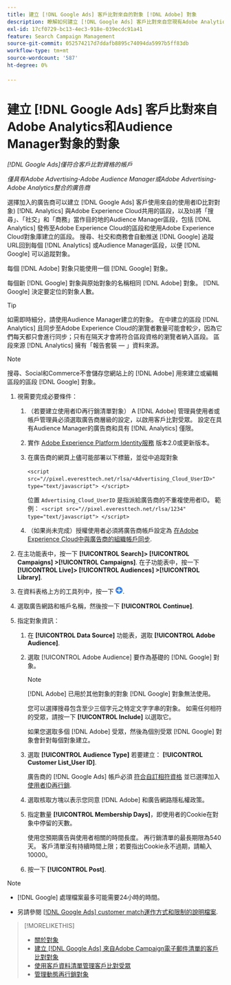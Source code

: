 ```yaml
---
title: 建立 [!DNL Google Ads] 客戶比對來自的對象 [!DNL Adobe] 對象
description: 瞭解如何建立 [!DNL Google Ads] 客戶比對來自您現有Adobe Analytics和Audience Manager對象的對象。
exl-id: 17cf0729-bc13-4ec3-918e-039ecdc91a41
feature: Search Campaign Management
source-git-commit: 052574217d7ddafb8895c74094da5997b5ff83db
workflow-type: tm+mt
source-wordcount: '587'
ht-degree: 0%

---
```


# 建立 [!DNL Google Ads] 客戶比對來自Adobe Analytics和Audience Manager對象的對象

*[!DNL Google Ads]僅符合客戶比對資格的帳戶*

*僅具有Adobe Advertising-Adobe Audience Manager或Adobe Advertising-Adobe Analytics整合的廣告商*

選擇加入的廣告商可以建立 [!DNL Google Ads] 客戶使用來自的使用者ID比對對象) [!DNL Analytics] 與Adobe Experience Cloud共用的區段，以及b)將「搜尋」、「社交」和「商務」當作目的地的Audience Manager區段，包括 [!DNL Analytics] 發佈至Adobe Experience Cloud的區段和使用Adobe Experience Cloud對象庫建立的區段。 搜尋、社交和商務會自動推送 [!DNL Google] 追蹤URL回到每個 [!DNL Analytics] 或Audience Manager區段，以便 [!DNL Google] 可以追蹤對象。

每個 [!DNL Adobe] 對象只能使用一個 [!DNL Google] 對象。

每個新 [!DNL Google] 對象與原始對象的名稱相同 [!DNL Adobe] 對象。 [!DNL Google] 決定要定位的對象人數。

>[!TIP]
>
>如需即時細分，請使用Audience Manager建立的對象。 在中建立的區段 [!DNL Analytics] 且同步至Adobe Experience Cloud的瀏覽者數量可能會較少，因為它們每天都只會進行同步；只有在隔天才會將符合區段資格的瀏覽者納入區段。 區段來源 [!DNL Analytics] 擁有「報告套裝 — 」資料來源。

>[!NOTE]
>
>搜尋、Social和Commerce不會儲存您網站上的 [!DNL Adobe] 用來建立或編輯區段的區段 [!DNL Google] 對象。

1. 視需要完成必要條件：

   1. （若要建立使用者ID再行銷清單對象） A [!DNL Adobe] 管理員使用者或帳戶管理員必須選取廣告商層級的設定，以啟用客戶比對受眾。 設定在具有Audience Manager的廣告商和具有 [!DNL Analytics] 僅限。

   1. 實作 [Adobe Experience Platform Identity服務](https://experienceleague.adobe.com/docs/id-service/using/home.html) 版本2.0或更新版本。

   1. 在廣告商的網頁上儘可能部署以下標籤，並從中追蹤對象

      `<script src="//pixel.everesttech.net/rlsa/<Advertising_Cloud_UserID>" type="text/javascript"> </script>`

      位置 `Advertising_Cloud_UserID` 是指派給廣告商的不重複使用者ID。 範例：  `<script src="//pixel.everesttech.net/rlsa/1234" type="text/javascript"> </script>`

   1. （如果尚未完成）授權使用者必須將廣告商帳戶設定為 [在Adobe Experience Cloud中與廣告商的組織帳戶同步](/help/search-social-commerce/admin/sync-adobe-audiences.md).

1. 在主功能表中，按一下 **[!UICONTROL Search]> [!UICONTROL Campaigns] >[!UICONTROL Campaigns]**. 在子功能表中，按一下 **[!UICONTROL Live]> [!UICONTROL Audiences] >[!UICONTROL Library]**.

1. 在資料表格上方的工具列中，按一下 ![建立](/help/search-social-commerce/assets/add.png "建立").

1. 選取廣告網路和帳戶名稱，然後按一下 **[!UICONTROL Continue]**.

1. 指定對象資訊：

   1. 在 **[!UICONTROL Data Source]** 功能表，選取 **[!UICONTROL Adobe Audience]**.

   1. 選取 [!UICONTROL Adobe Audience] 要作為基礎的 [!DNL Google] 對象。

      >[!NOTE]
      >
      >[!DNL Adobe] 已用於其他對象的對象 [!DNL Google] 對象無法使用。

      您可以選擇搜尋包含至少三個字元之特定文字字串的對象。 如需任何相符的受眾，請按一下 **[!UICONTROL Include]** 以選取它。

      如果您選取多個 [!DNL Adobe] 受眾，然後為個別受眾 [!DNL Google] 對象會針對每個對象建立。

   1. 選取 **[!UICONTROL Audience Type]** 若要建立： **[!UICONTROL Customer List_User ID]**.

      廣告商的 [!DNL Google Ads] 帳戶必須 [符合自訂相符資格](https://support.google.com/adspolicy/answer/6299717) 並已選擇加入 [使用者ID再行銷](https://support.google.com/google-ads/answer/9199250).

   1. 選取核取方塊以表示您同意 [!DNL Adobe] 和廣告網路隱私權政策。

   1. 指定數量 **[!UICONTROL Membership Days]**，即使用者的Cookie在對象中停留的天數。

      使用您預期廣告與使用者相關的時間長度。 再行銷清單的最長期限為540天。 客戶清單沒有持續時間上限；若要指出Cookie永不過期，請輸入10000。

   1. 按一下 **[!UICONTROL Post]**.

>[!NOTE]
>
>* [!DNL Google] 處理檔案最多可能需要24小時的時間。
>
>* 另請參閱 [[!DNL Google Ads] customer match運作方式和限制的說明檔案](https://support.google.com/displayvideo/answer/9539301).

>[!MORELIKETHIS]
>
>* [關於對象](audience-about.md)
>* [建立 [!DNL Google Ads] 來自Adobe Campaign電子郵件清單的客戶比對對象](google-audience-from-campaign-email-list.md)
>* [使用客戶資料清單管理客戶比對受眾](audience-from-customer-data-list.md)
>* [管理動態再行銷對象](audience-dynamic-remarketing-manage.md)
